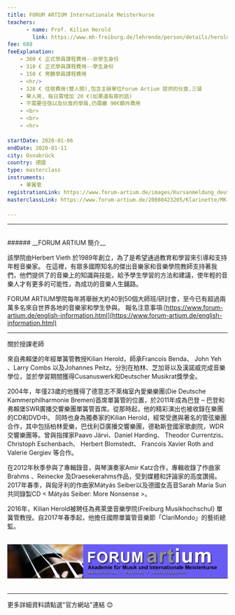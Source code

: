 ```yaml
---
title: FORUM ARTIUM Internationale Meisterkurse
teachers:
      - name: Prof. Kilian Herold
        link: https://www.mh-freiburg.de/lehrende/person/details/herold/
fee: 688
feeExplanation: 
    - 360 € 正式學員課程費用--非學生身份
    - 310 € 正式學員課程費用--學生身份
    - 150 € 旁聽學員課程費用
    - <hr/>
    - 328 € 住宿費用(雙人間),包含主辦單位Forum Artium 提供的伙食,三餐
    - 單人房, 每日需增加 20 €(如果還有房的話) 
    - 不需要住宿以及伙食的學員,仍需繳 90€額外費用 
    - <br>
    - <br>
    - <hr>

startDate: 2020-01-06
endDate: 2020-01-11
city: Osnabrück
country: 德國
type: masterclass
instruments:
    - 單簧管
registrationLink: https://www.forum-artium.de/images/Kursanmeldung_deutsch.pdf
masterclassLink: https://www.forum-artium.de/20080423205/Klarinette/MK-60-Kilian-Herold.html                                          
   
---
```

<hr>
<br>
###### __FORUM ARTIUM 簡介__<br>

該學院由Herbert Vieth 於1989年創立，為了是希望通過教育和學習來引導和支持年輕音樂家。
在這裡，有眾多國際知名的傑出音樂家和音樂學院教師支持著我們，他們提供了的音樂上的知識與技能，給予學生學習的方法和建議，使年輕的音樂人才有更多的可能性，為成功的音樂人生鋪路。

FORUM ARTIUM學院每年將舉辦大約40到50個大師班/研討會，至今已有超過兩萬多名來自世界各地的音樂家和學生參與。
報名注意事項:[https://www.forum-artium.de/english-information.html](https://www.forum-artium.de/english-information.html)<br>

<hr/>

關於授課老師


來自弗賴堡的年經單簧管教授Kilian Herold，師承Francois Benda、  John Yeh 、Larry Combs 以及Johannes Peitz。分別在柏林、芝加哥以及漢諾威完成音樂學位，並於學習期間獲得Cusanuswerk和Deutscher Musikrat獎學金。 

2004年，年僅23歲的他獲得了德意志不萊梅室內愛樂樂團(Die Deutsche Kammerphilharmonie Bremen)首席單簧管的位置，於2011年成為巴登 – 巴登和弗賴堡SWR廣播交響樂團單簧管首席。從那時起，他的精彩演出也被收錄在樂團的CD和DVD中。
同時也身為獨奏家的Kilian Herold，經常受邀與著名的管弦樂團合作，其中包括柏林愛樂，巴伐利亞廣播交響樂團，德勒斯登國家歌劇院，WDR交響樂團等。曾與指揮家Paavo Järvi、Daniel Harding、 Theodor Currentzis、 Christoph Eschenbach、 Herbert Blomstedt、 Francois Xavier Roth and Valerie Gergiev 等合作。

在2012年秋季參與了專輯錄音，與琴演奏家Amir Katz合作，專輯收錄了作曲家Brahms 、Reinecke 及Draesekerahms作品，受到媒體和評論家的高度讚揚。 2017年春季，與匈牙利的作曲家Mátyás Seiber以及德國女高音Sarah Maria Sun共同錄製CD < Mátyás Seiber: More Nonsense >。

2016年，Kilian Herold被聘任為弗萊堡音樂學院(Freiburg Musikhochschul) 單簧管教授。自2017年春季起，他擔任國際單簧管音樂節「ClariMondo」的藝術總監。


<br>
<img src="../assets/img/Forum-pic.png" class="img-fluid" alt="Image for Forum Artium">
<br>
<br>
<hr>

更多詳細資料請點選"官方網站"連結 😊
